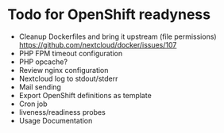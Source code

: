 # Todo for OpenShift readyness

* Cleanup Dockerfiles and bring it upstream (file permissions) https://github.com/nextcloud/docker/issues/107
* PHP FPM timeout configuration
* PHP opcache?
* Review nginx configuration
* Nextcloud log to stdout/stderr
* Mail sending
* Export OpenShift definitions as template
* Cron job
* liveness/readiness probes
* Usage Documentation
